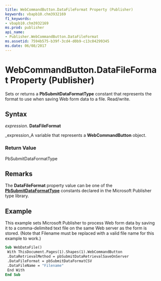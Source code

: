 ```yaml
---
title: WebCommandButton.DataFileFormat Property (Publisher)
keywords: vbapb10.chm3932169
f1_keywords:
- vbapb10.chm3932169
ms.prod: publisher
api_name:
- Publisher.WebCommandButton.DataFileFormat
ms.assetid: 7594b575-b39f-3cd4-d0b9-c13c04299345
ms.date: 06/08/2017
---
```



# WebCommandButton.DataFileFormat Property (Publisher)

Sets or returns a  **PbSubmitDataFormatType** constant that represents the format to use when saving Web form data to a file. Read/write.


## Syntax

 _expression_. **DataFileFormat**

 _expression_A variable that represents a  **WebCommandButton** object.


### Return Value

PbSubmitDataFormatType


## Remarks

The  **DataFileFormat** property value can be one of the **[PbSubmitDataFormatType](Publisher.PbSubmitDataFormatType.md)** constants declared in the Microsoft Publisher type library.


## Example

This example sets Microsoft Publisher to process Web form data by saving it to a comma-delimited text file on the same Web server as the form is stored. (Note that Filename must be replaced with a valid file name for this example to work.)


```vb
Sub WebDataFile() 
 With ThisDocument.Pages(1).Shapes(1).WebCommandButton 
 .DataRetrievalMethod = pbSubmitDataRetrievalSaveOnServer 
 .DataFileFormat = pbSubmitDataFormatCSV 
 .DataFileName = "Filename" 
 End With 
End Sub
```


